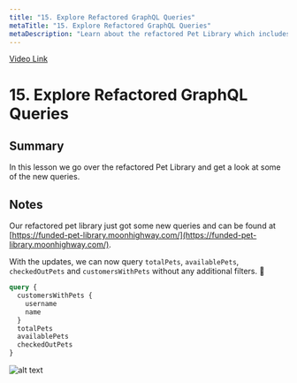 ```yaml
---
title: "15. Explore Refactored GraphQL Queries"
metaTitle: "15. Explore Refactored GraphQL Queries"
metaDescription: "Learn about the refactored Pet Library which includes a range of new queries."
---
```


[Video Link](https://egghead.io/lessons/graphql-explore-refactored-graphql-queries)

# 15. Explore Refactored GraphQL Queries

## Summary

In this lesson we go over the refactored Pet Library and get a look at some of the new queries.

## Notes

Our refactored pet library just got some new queries and can be found at [https://funded-pet-library.moonhighway.com/](https://funded-pet-library.moonhighway.com/).

With the updates, we can now query `totalPets`, `availablePets`, `checkedOutPets` and `customersWithPets` without any additional filters. 🎉

```graphql
query {
  customersWithPets {
    username
    name
  }
  totalPets
  availablePets
  checkedOutPets
}
```

![alt text](https://i.ibb.co/jbZsnvG/scrnli-1-25-2020-2-06-14-PM.png)
